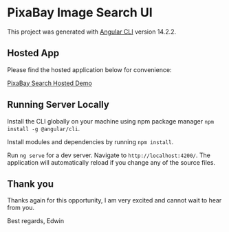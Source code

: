 # PixaBay Image Search UI

This project was generated with [Angular CLI](https://github.com/angular/angular-cli) version 14.2.2.

## Hosted App 

Please find the hosted application below for convenience:

[PixaBay Search Hosted Demo](http://pixabay-ui.s3-website-eu-west-1.amazonaws.com/)

## Running Server Locally

Install the CLI globally on your machine using npm package manager `npm install -g @angular/cli`.

Install modules and dependencies by running `npm install`.

Run `ng serve` for a dev server. Navigate to `http://localhost:4200/`. The application will automatically reload if you change any of the source files.

## Thank you

Thanks again for this opportunity, I am very excited and cannot wait to hear from you.

Best regards,
Edwin
